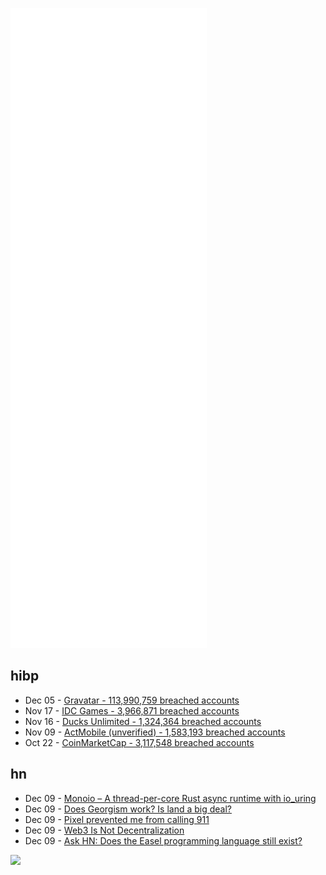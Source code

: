 ![Metrics](https://raw.githubusercontent.com/phixion/phixion/master/metrics.svg)

## hibp

<!--
for https://github.com/phixion/phixion/blob/main/.github/workflows/feeds.yml
-->
<!--START_SECTION:haveibeenpwnd-->
- Dec 05 - [Gravatar - 113,990,759 breached accounts](https://haveibeenpwned.com/PwnedWebsites#Gravatar)
- Nov 17 - [IDC Games - 3,966,871 breached accounts](https://haveibeenpwned.com/PwnedWebsites#IDCGames)
- Nov 16 - [Ducks Unlimited - 1,324,364 breached accounts](https://haveibeenpwned.com/PwnedWebsites#DucksUnlimited)
- Nov 09 - [ActMobile (unverified) - 1,583,193 breached accounts](https://haveibeenpwned.com/PwnedWebsites#ActMobile)
- Oct 22 - [CoinMarketCap - 3,117,548 breached accounts](https://haveibeenpwned.com/PwnedWebsites#CoinMarketCap)
<!--END_SECTION:haveibeenpwnd-->

## hn

<!--
for https://github.com/phixion/phixion/blob/main/.github/workflows/feeds.yml
-->
<!--START_SECTION:hn-->
- Dec 09 - [Monoio – A thread-per-core Rust async runtime with io_uring](https://github.com/bytedance/monoio)
- Dec 09 - [Does Georgism work? Is land a big deal?](https://astralcodexten.substack.com/p/does-georgism-work-is-land-really)
- Dec 09 - [Pixel prevented me from calling 911](https://old.reddit.com/r/GooglePixel/comments/r4xz1f/pixel_prevented_me_from_calling_911/)
- Dec 09 - [Web3 Is Not Decentralization](https://invisibleup.com/articles/38/)
- Dec 09 - [Ask HN: Does the Easel programming language still exist?](https://news.ycombinator.com/item?id=29492255)
<!--END_SECTION:hn-->

<!--
for https://yhype.me
-->
![](https://hit.yhype.me/github/profile?user_id=13013670)
